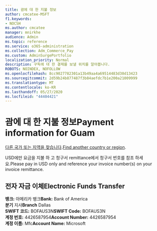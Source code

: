 ```yaml
---
title: 괌에 대 한 지불 정보
author: cmcatee-MSFT
f1.keywords:
- NOCSH
ms.author: cmcatee
manager: mnirkhe
audience: Admin
ms.topic: reference
ms.service: o365-administration
ms.collection: Adm_Commerce_Pay
ms.custom: AdminSurgePortfolio
localization_priority: Normal
description: 구독에 대 한 결제를 보낼 위치를 알아봅니다.
ROBOTS: NOINDEX, NOFOLLOW
ms.openlocfilehash: 8cc9027782301a13b49aa4a69514483d30d13423
ms.sourcegitcommit: 2d59b24b877487f3b84aefdc7b1e200a21009999
ms.translationtype: MT
ms.contentlocale: ko-KR
ms.lasthandoff: 05/27/2020
ms.locfileid: "44404421"
---
```

# <a name="payment-information-for-guam"></a><span data-ttu-id="606fa-103">괌에 대 한 지불 정보</span><span class="sxs-lookup"><span data-stu-id="606fa-103">Payment information for Guam</span></span>

<span data-ttu-id="606fa-104">[다른 국가 또는 지역을 찾습니다](../billing-and-payments/pay-for-your-subscription.md).</span><span class="sxs-lookup"><span data-stu-id="606fa-104">[Find another country or region](../billing-and-payments/pay-for-your-subscription.md).</span></span>

<span data-ttu-id="606fa-105">USD에만 요금을 지불 하 고 청구서 remittance에서 청구서 번호를 참조 하세요.</span><span class="sxs-lookup"><span data-stu-id="606fa-105">Please pay in USD only and reference your invoice number(s) on your invoice remittance.</span></span>

## <a name="electronic-funds-transfer"></a><span data-ttu-id="606fa-106">전자 자금 이체</span><span class="sxs-lookup"><span data-stu-id="606fa-106">Electronic Funds Transfer</span></span>

<span data-ttu-id="606fa-107">**뱅크:** 아메리카 뱅크</span><span class="sxs-lookup"><span data-stu-id="606fa-107">**Bank:** Bank of America</span></span>  
<span data-ttu-id="606fa-108">**분기** 지사</span><span class="sxs-lookup"><span data-stu-id="606fa-108">**Branch** Dallas</span></span>  
<span data-ttu-id="606fa-109">**SWIFT 코드:** BOFAUS3N</span><span class="sxs-lookup"><span data-stu-id="606fa-109">**SWIFT Code:** BOFAUS3N</span></span>  
<span data-ttu-id="606fa-110">**계정 번호:** 4426587954</span><span class="sxs-lookup"><span data-stu-id="606fa-110">**Account Number:** 4426587954</span></span>  
<span data-ttu-id="606fa-111">**계정 이름:** Mfc</span><span class="sxs-lookup"><span data-stu-id="606fa-111">**Account Name:** Microsoft</span></span>  